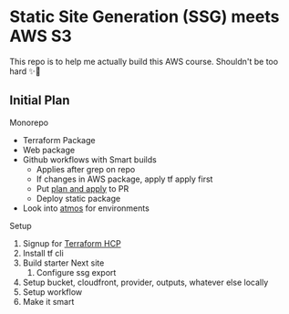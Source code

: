 # Static Site Generation (SSG) meets AWS S3

This repo is to help me actually build this AWS course. Shouldn't be too hard ✨🥲

## Initial Plan

Monorepo

- Terraform Package
- Web package
- Github workflows with Smart builds
  - Applies after grep on repo
  - If changes in AWS package, apply tf apply first
  - Put [plan and apply](https://github.com/marketplace/actions/github-script#welcome-a-first-time-contributor) to PR
  - Deploy static package
- Look into [atmos](https://atmos.tools/) for environments

Setup

1. Signup for [Terraform HCP](https://app.terraform.io/public/signup/account)
2. Install tf cli
3. Build starter Next site
   1. Configure ssg export
4. Setup bucket, cloudfront, provider, outputs, whatever else locally
5. Setup workflow
6. Make it smart
